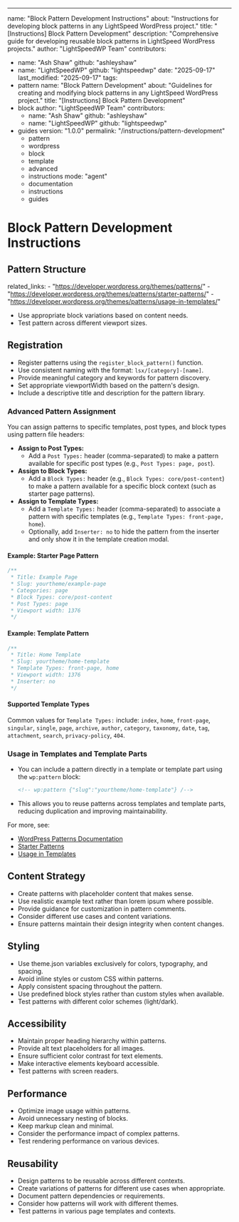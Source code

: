 ---
name: "Block Pattern Development Instructions"
about: "Instructions for developing block patterns in any LightSpeed WordPress project."
title: "[Instructions] Block Pattern Development"
description: "Comprehensive guide for developing reusable block patterns in LightSpeed WordPress projects."
author: "LightSpeedWP Team"
contributors:
  - name: "Ash Shaw"
    github: "ashleyshaw"
  - name: "LightSpeedWP"
    github: "lightspeedwp"
date: "2025-09-17"
last_modified: "2025-09-17"
tags:
  - pattern
  name: "Block Pattern Development"
  about: "Guidelines for creating and modifying block patterns in any LightSpeed WordPress project."
  title: "[Instructions] Block Pattern Development"
  - block
  author: "LightSpeedWP Team"
  contributors:
    - name: "Ash Shaw"
      github: "ashleyshaw"
    - name: "LightSpeedWP"
      github: "lightspeedwp"
  - guides
version: "1.0.0"
permalink: "/instructions/pattern-development"
    - pattern
    - wordpress
    - block
    - template
    - advanced
    - instructions
mode: "agent"
    - documentation
    - instructions
    - guides
# Block Pattern Development Instructions

## Pattern Structure
  related_links:
    - "https://developer.wordpress.org/themes/patterns/"
    - "https://developer.wordpress.org/themes/patterns/starter-patterns/"
    - "https://developer.wordpress.org/themes/patterns/usage-in-templates/"
- Use appropriate block variations based on content needs.
- Test pattern across different viewport sizes.


## Registration

- Register patterns using the `register_block_pattern()` function.
- Use consistent naming with the format: `lsx/[category]-[name]`.
- Provide meaningful category and keywords for pattern discovery.
- Set appropriate viewportWidth based on the pattern's design.
- Include a descriptive title and description for the pattern library.

### Advanced Pattern Assignment

You can assign patterns to specific templates, post types, and block types using pattern file headers:

- **Assign to Post Types:**
	- Add a `Post Types:` header (comma-separated) to make a pattern available for specific post types (e.g., `Post Types: page, post`).
- **Assign to Block Types:**
	- Add a `Block Types:` header (e.g., `Block Types: core/post-content`) to make a pattern available for a specific block context (such as starter page patterns).
- **Assign to Template Types:**
	- Add a `Template Types:` header (comma-separated) to associate a pattern with specific templates (e.g., `Template Types: front-page, home`).
	- Optionally, add `Inserter: no` to hide the pattern from the inserter and only show it in the template creation modal.

#### Example: Starter Page Pattern
```php
/**
 * Title: Example Page
 * Slug: yourtheme/example-page
 * Categories: page
 * Block Types: core/post-content
 * Post Types: page
 * Viewport width: 1376
 */
```

#### Example: Template Pattern
```php
/**
 * Title: Home Template
 * Slug: yourtheme/home-template
 * Template Types: front-page, home
 * Viewport width: 1376
 * Inserter: no
 */
```

#### Supported Template Types
Common values for `Template Types:` include: `index`, `home`, `front-page`, `singular`, `single`, `page`, `archive`, `author`, `category`, `taxonomy`, `date`, `tag`, `attachment`, `search`, `privacy-policy`, `404`.

### Usage in Templates and Template Parts

- You can include a pattern directly in a template or template part using the `wp:pattern` block:
	```html
	<!-- wp:pattern {"slug":"yourtheme/home-template"} /-->
	```
- This allows you to reuse patterns across templates and template parts, reducing duplication and improving maintainability.

For more, see:
- [WordPress Patterns Documentation](https://developer.wordpress.org/themes/patterns/)
- [Starter Patterns](https://developer.wordpress.org/themes/patterns/starter-patterns/)
- [Usage in Templates](https://developer.wordpress.org/themes/patterns/usage-in-templates/)

## Content Strategy

- Create patterns with placeholder content that makes sense.
- Use realistic example text rather than lorem ipsum where possible.
- Provide guidance for customization in pattern comments.
- Consider different use cases and content variations.
- Ensure patterns maintain their design integrity when content changes.

## Styling

- Use theme.json variables exclusively for colors, typography, and spacing.
- Avoid inline styles or custom CSS within patterns.
- Apply consistent spacing throughout the pattern.
- Use predefined block styles rather than custom styles when available.
- Test patterns with different color schemes (light/dark).

## Accessibility

- Maintain proper heading hierarchy within patterns.
- Provide alt text placeholders for all images.
- Ensure sufficient color contrast for text elements.
- Make interactive elements keyboard accessible.
- Test patterns with screen readers.

## Performance

- Optimize image usage within patterns.
- Avoid unnecessary nesting of blocks.
- Keep markup clean and minimal.
- Consider the performance impact of complex patterns.
- Test rendering performance on various devices.

## Reusability

- Design patterns to be reusable across different contexts.
- Create variations of patterns for different use cases when appropriate.
- Document pattern dependencies or requirements.
- Consider how patterns will work with different themes.
- Test patterns in various page templates and contexts.
